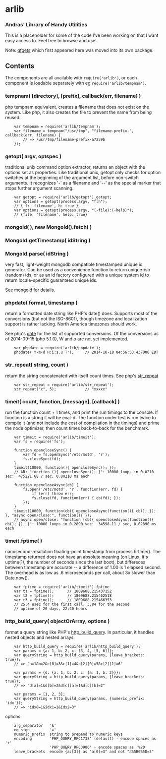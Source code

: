 # arlib

### Andras' Library of Handy Utilities

This is a placeholder for some of the code I've been working on
that I want easy access to.  Feel free to browse and use!

Note: [qfgets](https://www.npmjs.org/package/qfgets) which first appeared here
was moved into its own package.

## Contents

The components are all available with `require('arlib')`, or each component
is loadable separately with eg `require('arlib/tempnam')`.

### tempnam( [directory], [prefix], callback(err, filename) )

php tempnam equivalent, creates a filename that does not exist on the
system.  Like php, it also creates the file to prevent the name from
being reused.

        var tempnam = require('arlib/tempnam');
        var filename = tempnam("/usr/tmp", "filename-prefix-", callback(err, filename) {
            // => /usr/tmp/filename-prefix-a7259b
        });

### getopt( argv, optspec )

traditional unix command option extractor, returns an object with the options
set as properties.  Like traditional unix, getopt only checks for option
switches at the beginning of the argument list, before non-switch arguments.
It recognizes '-' as a filename and '--' as the special marker that stops
further argument scanning.

        var getopt = require('arlib/getopt').getopt;
        var options = getopt(process.argv, "f:h");
        // { f: 'filename', h: true }
        var options = getopt(process.argv, "(-file):(-help)");
        // {file: 'filename', help: true}

### mongoid( ), new MongoId().fetch( )
### MongoId.getTimestamp( idString )
### MongoId.parse( idString )

very fast, light-weight mongodb compatible timestamped unique id
generator.  Can be used as a convenience function to return unique-ish
(random) ids, or as an id factory configured with a unique system id
to return locale-specific guaranteed unique ids.

See [mongoid](https://www.npmjs.org/package/mongoid-js) for details.

### phpdate( format, timestamp )

return a formatted date string like PHP's date() does.  Supports most of the
conversions (but not the ISO-8601), though timezone and localization support
is rather lacking.  North America timezones should work.

See php's [date](http://php.net/manual/en/function.date.php) for the list of
supported conversions.  Of the conversions as of 2014-09-15 (php 5.1.0),
W and o are not yet implemented.

        var phpdate = require('arlib/phpdate');
        phpdate('Y-m-d H:i:s.u T');     // 2014-10-18 04:56:53.437000 EDT

### str_repeat( string, count )

return the string concatenated with itself count times.
See php's [str_repeat](http://php.net/manual/en/function.str-repeat.php)

        var str_repeat = require('arlib/str_repeat');
        str_repeat("x", 5);             // "xxxxx"

### timeit( count, function, [message], [callback] )

run the function count + 1 times, and print the run timings to the console.
If function is a string it will be eval-d.  The function under test is run
twice to compile it (and not include the cost of compilation in the timings)
and prime the node optimizer,
then count times back-to-back for the benchmark.

        var timeit = require('arlib/timeit');
        var fs = require('fs');

        function opencloseSync() {
            var fd = fs.openSync('/etc/motd', 'r');
            fs.closeSync(fd);
        }
        timeit(10000, function(){ opencloseSync(); });
        // AR: "function (){ opencloseSync(); }": 10000 loops in 0.0210 sec:  475221.68 / sec, 0.00210 ms each

        function opencloseAsync(cb) {
            fs.open('/etc/motd', 'r', function(err, fd) {
                if (err) throw err;
                fs.close(fd, function(err) { cb(fd); });
            });
        }
        timeit(10000, function(cb){ opencloseAsync(function(){ cb(); }); }, "async open/close:", function(){ });
        // async open/close: "function (cb){ opencloseAsync(function(){ cb(); }); }": 10000 loops in 0.2890 sec:  34598.11 / sec, 0.02890 ms each

### timeit.fptime( )

nanosecond-resolution floating-point timestamp from process.hrtime().  The
timestamp returned does not have an absolute meaning (on Linux, it's uptime(1),
the number of seconds since the last boot), but differeces between timestamp
are accurate -- a difference of 1.00 is 1 elapsed second.  The overhead is as
low as .6 microseconds per call, about 3x slower than Date.now().

        var fptime = require('arlib/timeit').fptime
        var t1 = fptime();      // 1809688.215437152
        var t2 = fptime();      // 1809688.215462518
        var t3 = fptime();      // 1809688.215466353
        // 25.4 usec for the first call, 3.84 for the second
        // uptime of 20 days, 22:40 hours

### http_build_query( objectOrArray, options )

format a query string like PHP's [http_build_query](http://php.net/manual/en/function.http-build-query.php).
In particular, it handles nested objects and nested arrays.

        var http_build_query = require('arlib/http_build_query');
        var params = {a: 1, b: 2, c: [3, 4, [5, 6]]};
        var queryString = http_build_query(params, {leave_brackets: true});
        // => "a=1&b=2&c[0]=3&c[1]=4&c[2][0]=5&c[2][1]=6"

        var params = {d: {a: 1, b: 2, c: {a: 1, b: 2}}};
        var queryString = http_build_query(params, {leave_brackets: true});
        // => "d[a]=1&d[b]=2&d[c][a]=1&d[c][b]=2"

        var params = [1, 2, 3];
        var queryString = http_build_query(params, {numeric_prefix: 'idx'});
        // => "idx0=1&idx1=2&idx2=3"

options:

        arg_separator   '&'
        eq_sign         '='
        numeric_prefix  string to prepend to numeric keys
        encoding        'PHP_QUERY_RFC1738' (default) - encode spaces as '+'
                        'PHP_QUERY_RFC3986' - encode spaces as '%20'
        leave_brackets  encode {a:[3]} as "a[0]=3" and not "a%5B0%5D=3"
